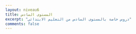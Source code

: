 ```yaml
---
layout: niveau6
title: المستوى السادس
excerpt: "دروس خاصة بالمستوى السادس من التعليم الابتدائي"
comments: false
---
```

